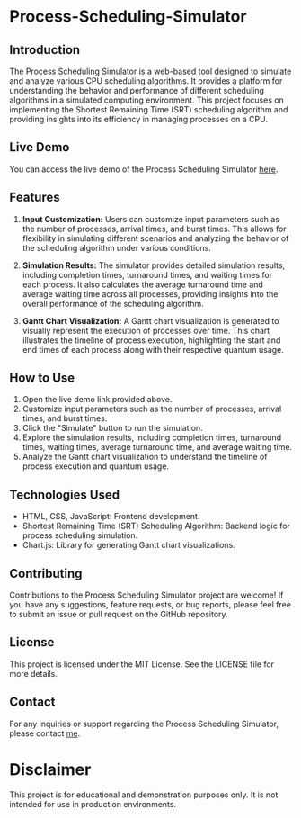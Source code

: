 # Process-Scheduling-Simulator

## Introduction
The Process Scheduling Simulator is a web-based tool designed to simulate and analyze various CPU scheduling algorithms. It provides a platform for understanding the behavior and performance of different scheduling algorithms in a simulated computing environment. This project focuses on implementing the Shortest Remaining Time (SRT) scheduling algorithm and providing insights into its efficiency in managing processes on a CPU.

## Live Demo
You can access the live demo of the Process Scheduling Simulator <a href="https://schedulesimulator.robertkibet.com">here</a>.



## Features
1. **Input Customization:** Users can customize input parameters such as the number of processes, arrival times, and burst times. This allows for flexibility in simulating different scenarios and analyzing the behavior of the scheduling algorithm under various conditions.

2. **Simulation Results:** The simulator provides detailed simulation results, including completion times, turnaround times, and waiting times for each process. It also calculates the average turnaround time and average waiting time across all processes, providing insights into the overall performance of the scheduling algorithm.

3. **Gantt Chart Visualization:** A Gantt chart visualization is generated to visually represent the execution of processes over time. This chart illustrates the timeline of process execution, highlighting the start and end times of each process along with their respective quantum usage.

## How to Use
1. Open the live demo link provided above.
2. Customize input parameters such as the number of processes, arrival times, and burst times.
3. Click the "Simulate" button to run the simulation.
4. Explore the simulation results, including completion times, turnaround times, waiting times, average turnaround time, and average waiting time.
5. Analyze the Gantt chart visualization to understand the timeline of process execution and quantum usage.

## Technologies Used
- HTML, CSS, JavaScript: Frontend development.
- Shortest Remaining Time (SRT) Scheduling Algorithm: Backend logic for process scheduling simulation.
- Chart.js: Library for generating Gantt chart visualizations.

## Contributing
Contributions to the Process Scheduling Simulator project are welcome! If you have any suggestions, feature requests, or bug reports, please feel free to submit an issue or pull request on the GitHub repository.

## License
This project is licensed under the MIT License. See the LICENSE file for more details.

## Contact
For any inquiries or support regarding the Process Scheduling Simulator, please contact <a href="whatsapp://send?phone=+254714200683">me</a>.

# Disclaimer
This project is for educational and demonstration purposes only. It is not intended for use in production environments.

